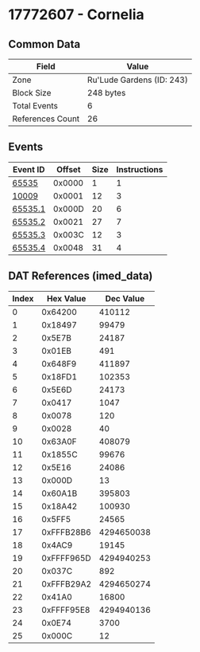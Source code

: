 # 17772607 - Cornelia

## Common Data

| Field            | Value                     |
|------------------|---------------------------|
| Zone             | Ru'Lude Gardens (ID: 243) |
| Block Size       | 248 bytes                 |
| Total Events     | 6                         |
| References Count | 26                        |

## Events

| Event ID                | Offset   |   Size |   Instructions |
|-------------------------|----------|--------|----------------|
| [65535](./65535.md)     | 0x0000   |      1 |              1 |
| [10009](./10009.md)     | 0x0001   |     12 |              3 |
| [65535.1](./65535.1.md) | 0x000D   |     20 |              6 |
| [65535.2](./65535.2.md) | 0x0021   |     27 |              7 |
| [65535.3](./65535.3.md) | 0x003C   |     12 |              3 |
| [65535.4](./65535.4.md) | 0x0048   |     31 |              4 |

## DAT References (imed_data)

|   Index | Hex Value   |   Dec Value |
|---------|-------------|-------------|
|       0 | 0x64200     |      410112 |
|       1 | 0x18497     |       99479 |
|       2 | 0x5E7B      |       24187 |
|       3 | 0x01EB      |         491 |
|       4 | 0x648F9     |      411897 |
|       5 | 0x18FD1     |      102353 |
|       6 | 0x5E6D      |       24173 |
|       7 | 0x0417      |        1047 |
|       8 | 0x0078      |         120 |
|       9 | 0x0028      |          40 |
|      10 | 0x63A0F     |      408079 |
|      11 | 0x1855C     |       99676 |
|      12 | 0x5E16      |       24086 |
|      13 | 0x000D      |          13 |
|      14 | 0x60A1B     |      395803 |
|      15 | 0x18A42     |      100930 |
|      16 | 0x5FF5      |       24565 |
|      17 | 0xFFFB28B6  |  4294650038 |
|      18 | 0x4AC9      |       19145 |
|      19 | 0xFFFF965D  |  4294940253 |
|      20 | 0x037C      |         892 |
|      21 | 0xFFFB29A2  |  4294650274 |
|      22 | 0x41A0      |       16800 |
|      23 | 0xFFFF95E8  |  4294940136 |
|      24 | 0x0E74      |        3700 |
|      25 | 0x000C      |          12 |
